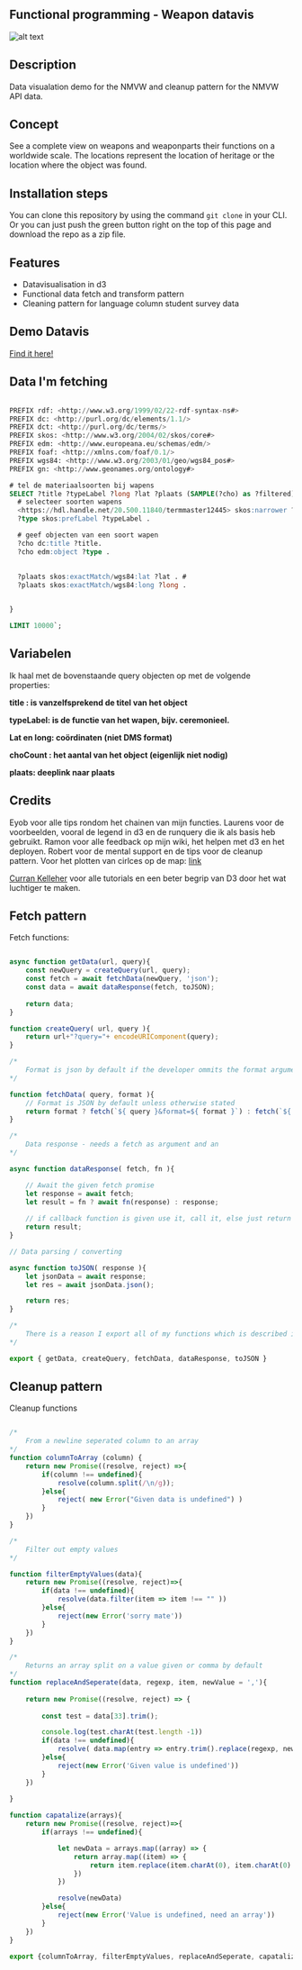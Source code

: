 ## Functional programming - Weapon datavis

![alt text](https://github.com/TomasS666/functional-programming/blob/master/wiki/weaponized-world.png "Logo Title Text 1")

## Description
Data visualation demo for the NMVW and cleanup pattern for the NMVW API data.

## Concept
See a complete view on weapons and weaponparts their functions on a worldwide scale. The locations represent the location of heritage or the location where the object was found.

## Installation steps
You can clone this repository by using the command ``` git clone ``` in your CLI.
Or you can just push the green button right on the top of this page and download the repo as a zip file.

## Features
- Datavisualisation in d3
- Functional data fetch and transform pattern
- Cleaning pattern for language column student survey data

## Demo Datavis
[Find it here!](https://tomass666.github.io/functional-programming/)

## Data I'm fetching
```sql

PREFIX rdf: <http://www.w3.org/1999/02/22-rdf-syntax-ns#>
PREFIX dc: <http://purl.org/dc/elements/1.1/>
PREFIX dct: <http://purl.org/dc/terms/>
PREFIX skos: <http://www.w3.org/2004/02/skos/core#>
PREFIX edm: <http://www.europeana.eu/schemas/edm/>
PREFIX foaf: <http://xmlns.com/foaf/0.1/>
PREFIX wgs84: <http://www.w3.org/2003/01/geo/wgs84_pos#>
PREFIX gn: <http://www.geonames.org/ontology#>

# tel de materiaalsoorten bij wapens
SELECT ?title ?typeLabel ?long ?lat ?plaats (SAMPLE(?cho) as ?filtered)  (COUNT(?cho) AS ?choCount) WHERE {
  # selecteer soorten wapens
  <https://hdl.handle.net/20.500.11840/termmaster12445> skos:narrower ?type .
  ?type skos:prefLabel ?typeLabel .

  # geef objecten van een soort wapen
  ?cho dc:title ?title.
  ?cho edm:object ?type .
	
  
  ?plaats skos:exactMatch/wgs84:lat ?lat . #
  ?plaats skos:exactMatch/wgs84:long ?long .


}

LIMIT 10000`;
```

## Variabelen
Ik haal met de bovenstaande query objecten op met de volgende properties:

**title : is vanzelfsprekend de titel van het object**

**typeLabel: is de functie van het wapen, bijv. ceremonieel.**

**Lat en long: coördinaten (niet DMS format)**

**choCount : het aantal van het object (eigenlijk niet nodig)**

**plaats: deeplink naar plaats**

## Credits
Eyob voor alle tips rondom het chainen van mijn functies.
Laurens voor de voorbeelden, vooral de legend in d3 en de runquery die ik als basis heb gebruikt.
Ramon voor alle feedback op mijn wiki, het helpen met d3 en het deployen. 
Robert voor de mental support en de tips voor de cleanup pattern.
Voor het plotten van cirlces op de map: [link](http://bl.ocks.org/lokesh005/7640d9b562bf59b561d6)

[Curran Kelleher](https://www.youtube.com/channel/UCSwd_9jyX4YtDYm9p9MxQqw) voor alle tutorials en een beter begrip van D3 door het wat luchtiger te maken.

## Fetch pattern
Fetch functions:

```javascript

async function getData(url, query){
    const newQuery = createQuery(url, query);
    const fetch = await fetchData(newQuery, 'json');
    const data = await dataResponse(fetch, toJSON);
    
    return data;
}

function createQuery( url, query ){
    return url+"?query="+ encodeURIComponent(query); 
}

/* 
    Format is json by default if the developer ommits the format argument
*/

function fetchData( query, format ){
    // Format is JSON by default unless otherwise stated
    return format ? fetch(`${ query }&format=${ format }`) : fetch(`${ query }`);
}

/*
    Data response - needs a fetch as argument and an 
*/

async function dataResponse( fetch, fn ){

    // Await the given fetch promise 
    let response = await fetch;
    let result = fn ? await fn(response) : response;
    
    // if callback function is given use it, call it, else just return the response
    return result;
}

// Data parsing / converting

async function toJSON( response ){
    let jsonData = await response;
    let res = await jsonData.json();

    return res;
}

/* 
    There is a reason I export all of my functions which is described in my wiki
*/

export { getData, createQuery, fetchData, dataResponse, toJSON }


```

## Cleanup pattern
Cleanup functions

```javascript

/*
    From a newline seperated column to an array
*/
function columnToArray (column) {
    return new Promise((resolve, reject) =>{
        if(column !== undefined){ 
            resolve(column.split(/\n/g));
        }else{
            reject( new Error("Given data is undefined") )
        }
    })
}

/*
    Filter out empty values    
*/

function filterEmptyValues(data){
    return new Promise((resolve, reject)=>{
        if(data !== undefined){       
            resolve(data.filter(item => item !== "" ))
        }else{
            reject(new Error('sorry mate'))
        }
    })
}

/*
    Returns an array split on a value given or comma by default
*/
function replaceAndSeperate(data, regexp, item, newValue = ','){
   
    return new Promise((resolve, reject) => {
        
        const test = data[33].trim();

        console.log(test.charAt(test.length -1))
        if(data !== undefined){
            resolve( data.map(entry => entry.trim().replace(regexp, newValue).split(newValue)) );
        }else{
            reject(new Error('Given value is undefined'))
        }
    })
    
}

function capatalize(arrays){
    return new Promise((resolve, reject)=>{
        if(arrays !== undefined){

            let newData = arrays.map((array) => {
                return array.map((item) => {
                    return item.replace(item.charAt(0), item.charAt(0).toUpperCase() ) 
                }) 
            })

            resolve(newData)
        }else{
            reject(new Error('Value is undefined, need an array'))
        }
    })
}

export {columnToArray, filterEmptyValues, replaceAndSeperate, capatalize}

``` 

